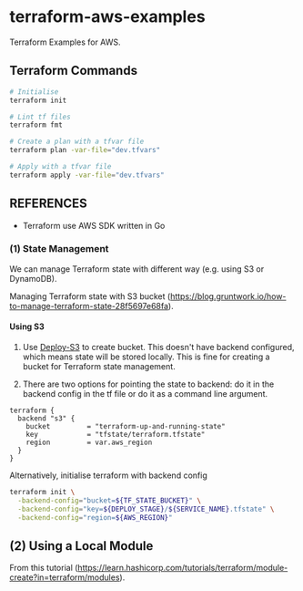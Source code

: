 # terraform-aws-examples

Terraform Examples for AWS.

## Terraform Commands

```bash
# Initialise
terraform init

# Lint tf files
terraform fmt

# Create a plan with a tfvar file
terraform plan -var-file="dev.tfvars"

# Apply with a tfvar file
terraform apply -var-file="dev.tfvars"
```

## REFERENCES

- Terraform use AWS SDK written in Go

### (1) State Management

We can manage Terraform state with different way (e.g. using S3 or DynamoDB).

Managing Terraform state with S3 bucket (https://blog.gruntwork.io/how-to-manage-terraform-state-28f5697e68fa).

#### Using S3

1. Use [Deploy-S3]('./Deploy-S3) to create bucket. This doesn't have backend configured, which means state will be stored locally. This is fine for creating a bucket for Terraform state management.

2. There are two options for pointing the state to backend: do it in the backend config in the tf file or do it as a command line argument.

```t
terraform {
  backend "s3" {
    bucket         = "terraform-up-and-running-state"
    key            = "tfstate/terraform.tfstate"
    region         = var.aws_region
  }
}
```

Alternatively, initialise terraform with backend config

```bash
terraform init \
  -backend-config="bucket=${TF_STATE_BUCKET}" \
  -backend-config="key=${DEPLOY_STAGE}/${SERVICE_NAME}.tfstate" \
  -backend-config="region=${AWS_REGION}"
```

## (2) Using a Local Module

From this tutorial (https://learn.hashicorp.com/tutorials/terraform/module-create?in=terraform/modules).
